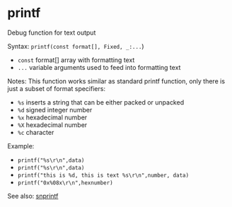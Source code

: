 # printf

Debug function for text output

Syntax: `printf(const format[], Fixed, _:...`\)

* `const` format\[\] array with formatting text 
* `...` variable arguments used to feed into formatting text

Notes: This function works similar as standard printf function, only there is just a subset of format specifiers:

* `%s` inserts a string that can be either packed or unpacked 
* `%d` signed integer number 
* `%x` hexadecimal number 
* `%X` hexadecimal number 
* `%c` character 

Example:

* `printf("%s\r\n",data)` 
* `printf("%s\r\n",data)` 
* `printf("this is %d, this is text %s\r\n",number, data)` 
* `printf("0x%08x\r\n",hexnumber)` 

See also: [snprintf](/api-native-functions/snprintf.md)

